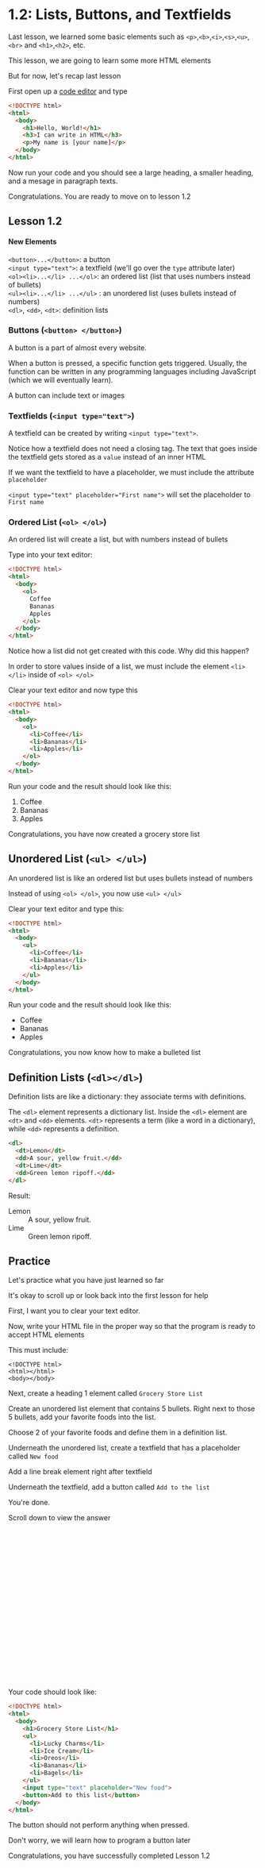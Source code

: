 # 1.2: Lists, Buttons, and Textfields
Last lesson, we learned some basic elements such as `<p>`,`<b>`,`<i>`,`<s>`,`<u>`,`<br>` and `<h1>`,`<h2>`, etc.

This lesson, we are going to learn some more HTML elements

But for now, let's recap last lesson

First open up a [code editor](https://html-playground.herokuapp.com/) and type

```html
<!DOCTYPE html>
<html>
  <body>
    <h1>Hello, World!</h1>
    <h3>I can write in HTML</h3>
    <p>My name is [your name]</p>
  </body>
</html>
```
Now run your code and you should see a large heading, a smaller heading, and a mesage in paragraph texts.

Congratulations. You are ready to move on to lesson 1.2

## Lesson 1.2

#### New Elements
`<button>...</button>`: a button  
`<input type="text">`: a textfield (we'll go over the `type` attribute later)<br>
`<ol><li>...</li> ...</ol>`: an ordered list (list that uses numbers instead of bullets)<br>
`<ul><li>...</li> ...</ul>` : an unordered list (uses bullets instead of numbers)<br>
`<dl>`, `<dd>`, `<dt>`: definition lists

### Buttons (`<button> </button>`)

A button is a part of almost every website.

When a button is pressed, a specific function gets triggered. Usually, the function can be written in any programming languages including JavaScript (which we will eventually learn).

A button can include text or images

### Textfields (`<input type="text">`)

A textfield can be created by writing `<input type="text">`.

Notice how a textfield does not need a closing tag. The text that goes inside the textfield gets stored as a `value` instead of an inner HTML

If we want the textfield to have a placeholder, we must include the attribute `placeholder`

`<input type="text" placeholder="First name">` will set the placeholder to `First name`

### Ordered List (`<ol> </ol>`)

An ordered list will create a list, but with numbers instead of bullets

Type into your text editor:

```html
<!DOCTYPE html>
<html>
  <body>
    <ol>
      Coffee
      Bananas
      Apples
    </ol>
  </body>
</html>
```
Notice how a list did not get created with this code. Why did this happen?

In order to store values inside of a list, we must include the element `<li> </li>` inside of `<ol> </ol>`

Clear your text editor and now type this

```html
<!DOCTYPE html>
<html>
  <body>
    <ol>
      <li>Coffee</li>
      <li>Bananas</li>
      <li>Apples</li>
    </ol>
  </body>
</html>
```
Run your code and the result should look like this:

<!DOCTYPE html>
<html>
  <body>
    <ol>
      <li>Coffee</li>
      <li>Bananas</li>
      <li>Apples</li>
    </ol>
  </body>
</html>

Congratulations, you have now created a grocery store list

## Unordered List (`<ul> </ul>`)

An unordered list is like an ordered list but uses bullets instead of numbers

Instead of using `<ol> </ol>`, you now use `<ul> </ul>`

Clear your text editor and type this: 

```html
<!DOCTYPE html>
<html>
  <body>
    <ul>
      <li>Coffee</li>
      <li>Bananas</li>
      <li>Apples</li>
    </ul>
  </body>
</html>
```
Run your code and the result should look like this:

<!DOCTYPE html>
<html>
  <body>
    <ul>
      <li>Coffee</li>
      <li>Bananas</li>
      <li>Apples</li>
    </ul>
  </body>
</html>

Congratulations, you now know how to make a bulleted list

## Definition Lists (`<dl></dl>`)
Definition lists are like a dictionary: they associate terms with definitions.

The `<dl>` element represents a dictionary list. Inside the `<dl>` element are `<dt>` and `<dd>` elements. `<dt>` represents a term (like a word in a dictionary), while `<dd>` represents a definition.

```html
<dl>
  <dt>Lemon</dt>
  <dd>A sour, yellow fruit.</dd>
  <dt>Lime</dt>
  <dd>Green lemon ripoff.</dd>
</dl>
```

Result:

<dl>
  <dt>Lemon</dt>
  <dd>A sour, yellow fruit.</dd>
  <dt>Lime</dt>
  <dd>Green lemon ripoff.</dd>
</dl>


## Practice

Let's practice what you have just learned so far

It's okay to scroll up or look back into the first lesson for help 

First, I want you to clear your text editor.

Now, write your HTML file in the proper way so that the program is ready to accept HTML elements

This must include:

`<!DOCTYPE html>`  
`<html></html>`  
`<body></body>`  

Next, create a heading 1 element called `Grocery Store List`

Create an unordered list element that contains 5 bullets. Right next to those 5 bullets, add your favorite foods into the list.

Choose 2 of your favorite foods and define them in a definition list.

Underneath the unordered list, create a textfield that has a placeholder called `New food`

Add a line break element right after textfield

Underneath the textfield, add a button called `Add to the list`

You're done.

Scroll down to view the answer

<br>
<br>
<br>
<br>
<br>
<br>
<br>
<br>
<br>
<br>
<br>
<br>
<br>
<br>
<br>
<br>
<br>
<br>

Your code should look like:

```html
<!DOCTYPE html>
<html>
  <body>
    <h1>Grocery Store List</h1>
    <ul>
      <li>Lucky Charms</li>
      <li>Ice Cream</li>
      <li>Oreos</li>
      <li>Bananas</li>
      <li>Bagels</li>
    </ul>
    <input type="text" placeholder="New food">
    <button>Add to this list</button>
  </body>
</html>
```
The button should not perform anything when pressed.

Don't worry, we will learn how to program a button later

Congratulations, you have successfully completed Lesson 1.2
